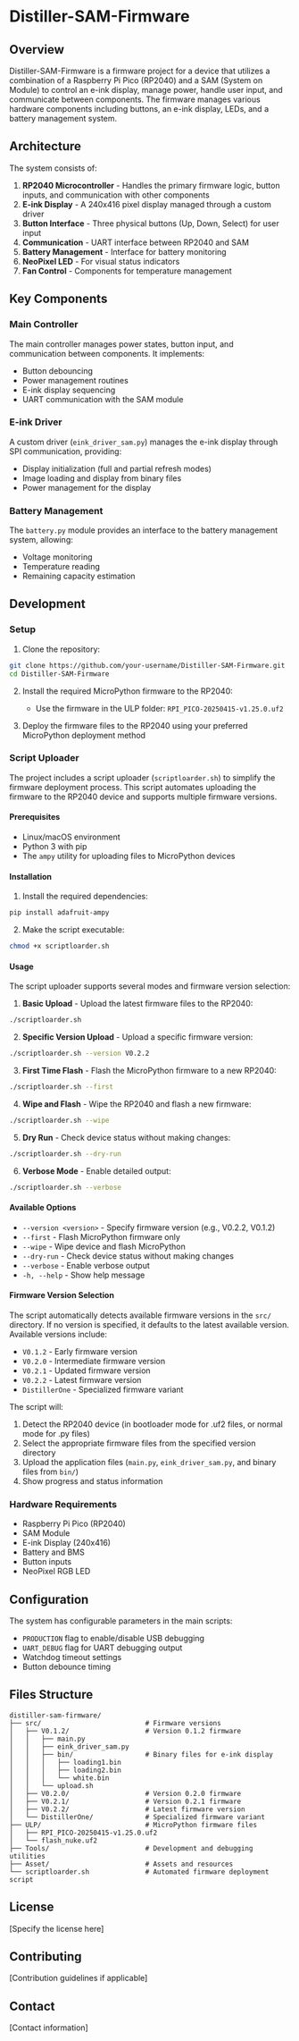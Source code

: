 # Distiller-SAM-Firmware

## Overview

Distiller-SAM-Firmware is a firmware project for a device that utilizes a combination of a Raspberry Pi Pico (RP2040) and a SAM (System on Module) to control an e-ink display, manage power, handle user input, and communicate between components. The firmware manages various hardware components including buttons, an e-ink display, LEDs, and a battery management system.

## Architecture

The system consists of:

1. **RP2040 Microcontroller** - Handles the primary firmware logic, button inputs, and communication with other components
2. **E-ink Display** - A 240x416 pixel display managed through a custom driver
3. **Button Interface** - Three physical buttons (Up, Down, Select) for user input
4. **Communication** - UART interface between RP2040 and SAM
5. **Battery Management** - Interface for battery monitoring
6. **NeoPixel LED** - For visual status indicators
7. **Fan Control** - Components for temperature management

## Key Components

### Main Controller

The main controller manages power states, button input, and communication between components. It implements:
- Button debouncing
- Power management routines
- E-ink display sequencing
- UART communication with the SAM module

### E-ink Driver

A custom driver (`eink_driver_sam.py`) manages the e-ink display through SPI communication, providing:
- Display initialization (full and partial refresh modes)
- Image loading and display from binary files
- Power management for the display

### Battery Management

The `battery.py` module provides an interface to the battery management system, allowing:
- Voltage monitoring
- Temperature reading
- Remaining capacity estimation

## Development

### Setup

1. Clone the repository:
```bash
git clone https://github.com/your-username/Distiller-SAM-Firmware.git
cd Distiller-SAM-Firmware
```

2. Install the required MicroPython firmware to the RP2040:
   - Use the firmware in the ULP folder: `RPI_PICO-20250415-v1.25.0.uf2`

3. Deploy the firmware files to the RP2040 using your preferred MicroPython deployment method

### Script Uploader

The project includes a script uploader (`scriptloarder.sh`) to simplify the firmware deployment process. This script automates uploading the firmware to the RP2040 device and supports multiple firmware versions.

#### Prerequisites

- Linux/macOS environment
- Python 3 with pip
- The `ampy` utility for uploading files to MicroPython devices

#### Installation

1. Install the required dependencies:
```bash
pip install adafruit-ampy
```

2. Make the script executable:
```bash
chmod +x scriptloarder.sh
```

#### Usage

The script uploader supports several modes and firmware version selection:

1. **Basic Upload** - Upload the latest firmware files to the RP2040:
```bash
./scriptloarder.sh
```

2. **Specific Version Upload** - Upload a specific firmware version:
```bash
./scriptloarder.sh --version V0.2.2
```

3. **First Time Flash** - Flash the MicroPython firmware to a new RP2040:
```bash
./scriptloarder.sh --first
```

4. **Wipe and Flash** - Wipe the RP2040 and flash a new firmware:
```bash
./scriptloarder.sh --wipe
```

5. **Dry Run** - Check device status without making changes:
```bash
./scriptloarder.sh --dry-run
```

6. **Verbose Mode** - Enable detailed output:
```bash
./scriptloarder.sh --verbose
```

#### Available Options

- `--version <version>` - Specify firmware version (e.g., V0.2.2, V0.1.2)
- `--first` - Flash MicroPython firmware only
- `--wipe` - Wipe device and flash MicroPython
- `--dry-run` - Check device status without making changes
- `--verbose` - Enable verbose output
- `-h, --help` - Show help message

#### Firmware Version Selection

The script automatically detects available firmware versions in the `src/` directory. If no version is specified, it defaults to the latest available version. Available versions include:
- `V0.1.2` - Early firmware version
- `V0.2.0` - Intermediate firmware version
- `V0.2.1` - Updated firmware version
- `V0.2.2` - Latest firmware version
- `DistillerOne` - Specialized firmware variant

The script will:
1. Detect the RP2040 device (in bootloader mode for .uf2 files, or normal mode for .py files)
2. Select the appropriate firmware files from the specified version directory
3. Upload the application files (`main.py`, `eink_driver_sam.py`, and binary files from `bin/`)
4. Show progress and status information

### Hardware Requirements

- Raspberry Pi Pico (RP2040)
- SAM Module
- E-ink Display (240x416)
- Battery and BMS
- Button inputs
- NeoPixel RGB LED

## Configuration

The system has configurable parameters in the main scripts:
- `PRODUCTION` flag to enable/disable USB debugging
- `UART_DEBUG` flag for UART debugging output
- Watchdog timeout settings
- Button debounce timing

## Files Structure

```
distiller-sam-firmware/
├── src/                          # Firmware versions
│   ├── V0.1.2/                   # Version 0.1.2 firmware
│   │   ├── main.py
│   │   ├── eink_driver_sam.py
│   │   ├── bin/                  # Binary files for e-ink display
│   │   │   ├── loading1.bin
│   │   │   ├── loading2.bin
│   │   │   └── white.bin
│   │   └── upload.sh
│   ├── V0.2.0/                   # Version 0.2.0 firmware
│   ├── V0.2.1/                   # Version 0.2.1 firmware
│   ├── V0.2.2/                   # Latest firmware version
│   └── DistillerOne/             # Specialized firmware variant
├── ULP/                          # MicroPython firmware files
│   ├── RPI_PICO-20250415-v1.25.0.uf2
│   └── flash_nuke.uf2
├── Tools/                        # Development and debugging utilities
├── Asset/                        # Assets and resources
└── scriptloarder.sh              # Automated firmware deployment script
```

## License

[Specify the license here]

## Contributing

[Contribution guidelines if applicable]

## Contact

[Contact information]